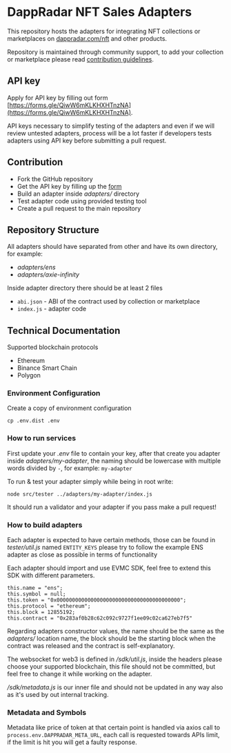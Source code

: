 # DappRadar NFT Sales Adapters

This repository hosts the adapters for integrating NFT collections or marketplaces on 
[dappradar.com/nft](https://dappradar.com/nft) and other products.

Repository is maintained through community support, to add your collection or marketplace please read 
[contribution guidelines](https://github.com/dappradar/nft-sales-adapters#contributing).

## API key

Apply for API key by filling out form [https://forms.gle/QiwW6mKLKHXHTnzNA](https://forms.gle/QiwW6mKLKHXHTnzNA).

API keys necessary to simplify testing of the adapters and even if we will review untested adapters, 
process will be a lot faster if developers tests adapters using API key before submitting a pull request.

## Contribution

* Fork the GitHub repository
* Get the API key by filling up the [form](https://forms.gle/QiwW6mKLKHXHTnzNA)
* Build an adapter inside _adapters/_ directory
* Test adapter code using provided testing tool
* Create a pull request to the main repository

## Repository Structure

All adapters should have separated from other and have its own directory, for example:

* _adapters/ens_
* _adapters/axie-infinity_

Inside adapter directory there should be at least 2 files
* `abi.json` - ABI of the contract used by collection or marketplace
* `index.js` - adapter code

## Technical Documentation

Supported blockchain protocols

* Ethereum
* Binance Smart Chain
* Polygon

### Environment Configuration

Create a copy of environment configuration

```shell
cp .env.dist .env
```

### How to run services

First update your _.env_ file to contain your key,
after that create you adapter inside _adapters/my-adapter_, the naming should be lowercase
with multiple words divided by `-`, for example: `my-adapter`

To run & test your adapter simply while being in root write:
```shell
node src/tester ../adapters/my-adapter/index.js
```

It should run a validator and your adapter if you pass make a pull request!

### How to build adapters

Each adapter is expected to have certain methods, those can be found in _tester/util.js_ named `ENTITY_KEYS`
please try to follow the example ENS adapter as close as possible in terms of functionality

Each adapter should import and use EVMC SDK, feel free to extend this SDK with different parameters.

```
this.name = "ens";
this.symbol = null;
this.token = "0x0000000000000000000000000000000000000000";
this.protocol = "ethereum";
this.block = 12855192;
this.contract = "0x283af0b28c62c092c9727f1ee09c02ca627eb7f5"
```

Regarding adapters constructor values, the name should be the same as the _adapters/_ location name,
the block should be the starting block when the contract was released and the contract is self-explanatory.

The websocket for web3 is defined in _/sdk/util.js_, inside the headers please choose your supported blockchain, 
this file should not be committed, but feel free to change it while working on the adapter.

_/sdk/metadata.js_ is our inner file and should not be updated in any way also as it's used by out internal tracking.

### Metadata and Symbols

Metadata like price of token at that certain point is handled via axios call to `process.env.DAPPRADAR_META_URL`,
each call is requested towards APIs limit, if the limit is hit you will get a faulty response.
